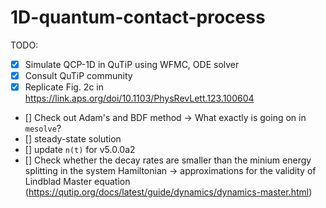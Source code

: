 # 1D-quantum-contact-process
TODO:
- [x] Simulate QCP-1D in QuTiP using WFMC, ODE solver
- [x] Consult QuTiP community
- [x] Replicate Fig. 2c in https://link.aps.org/doi/10.1103/PhysRevLett.123.100604
- [] Check out Adam's and BDF method -> What exactly is going on in `mesolve`?
- [] steady-state solution
- [] update `n(t)` for v5.0.0a2
- [] Check whether the decay rates are smaller than the minium energy splitting in the system Hamiltonian -> approximations for the validity of Lindblad Master equation (https://qutip.org/docs/latest/guide/dynamics/dynamics-master.html)